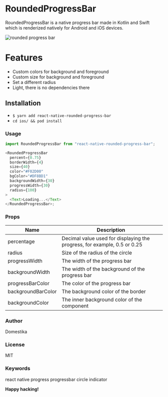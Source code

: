 # RoundedProgressBar

RoundedProgressBar is a native progress bar made in Kotlin and Swift which is renderized natively for Android and iOS devices.

![rounded progress bar](https://docs.google.com/uc?id=1srN5phBDodE-1YJ9p3Iy8EtEiFDNHyKU)

# Features

- Custom colors for background and foreground
- Custom size for background and foreground
- Set a different radius
- Light, there is no dependencies there

## Installation

- `$ yarn add react-native-rounded-progress-bar`
- `cd ios/ && pod install`

### Usage

```javascript
import RoundedProgressBar from "react-native-rounded-progress-bar";

<RoundedProgressBar
  percent={0.75}
  borderWidth={4}
  size={40}
  color="#F02D00"
  bgColor="#DF8BD1"
  backgroundWidth={30}
  progressWidth={30}
  radius={100}
>
  <Text>Loading...</Text>
</RoundedProgressBar>;
```

### Props

| Name               | Description                                                              |
| ------------------ | ------------------------------------------------------------------------ |
| percentage         | Decimal value used for displaying the progress, for example, 0.5 or 0.25 |
| radius             | Size of the radius of the circle                                         |
| progressWidth      | The width of the progress bar                                            |
| backgroundWidth    | The width of the background of the progress bar                          |
| progressBarColor   | The color of the progress bar                                            |
| backgroundBarColor | The background color of the border                                       |
| backgroundColor    | The inner background color of the component                              |

### Author

Domestika

### License

MIT

### Keywords

react native progress progressbar circle indicator

**Happy hacking!**
